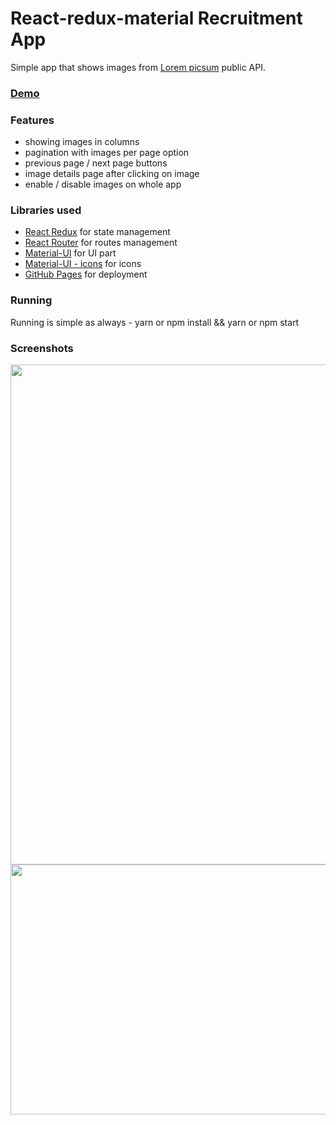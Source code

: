 # React-redux-material Recruitment App 
Simple app that shows images from [Lorem picsum](https://picsum.photos/) public API. 

### [Demo](https://mikowhy-owl.github.io/react-redux-material-recruitment-app/) 


### Features
- showing images in columns
- pagination with images per page option
- previous page / next page buttons
- image details page after clicking on image
- enable / disable images on whole app

### Libraries used
- [React Redux](https://react-redux.js.org/) for state management
- [React Router](https://reactrouter.com/) for routes management
- [Material-UI](https://material-ui.com/) for UI part
- [Material-UI - icons](https://material-ui.com/components/material-icons/) for icons
- [GitHub Pages](https://pages.github.com/) for deployment

### Running

Running is simple as always - yarn or npm install && yarn or npm start

### Screenshots
<img src="https://i.imgur.com/1W1odkd.png" width="800" height="800"/>
<img src="https://i.imgur.com/QDViKVK.png" width="800" height="400"/>


